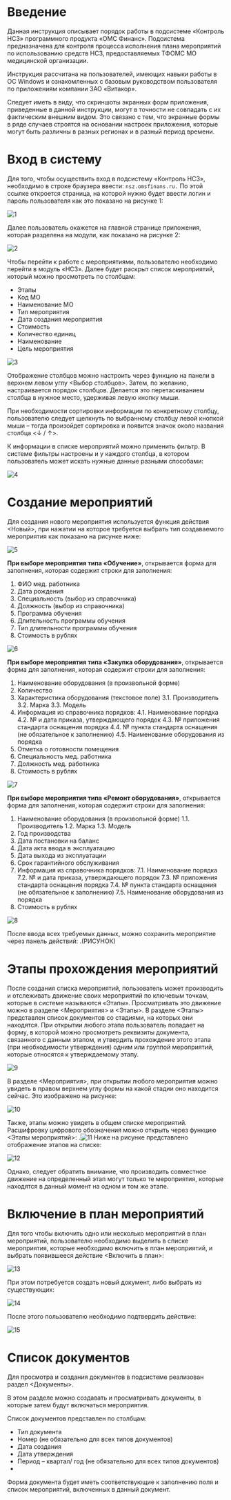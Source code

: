 <!-- TITLE: Подсистема «Контроль НСЗ» -->
<!-- SUBTITLE: Рабочая инструкция пользователя -->

# Введение

Данная инструкция описывает порядок работы в подсистеме «Контроль НСЗ» программного продукта «ОМС Финанс».
Подсистема предназначена для контроля процесса исполнения плана мероприятий по использованию средств НСЗ, предоставляемых ТФОМС МО медицинской организации.

Инструкция рассчитана на пользователей, имеющих навыки работы в ОС Windows и ознакомленных с базовым руководством пользователя по приложениям компании ЗАО «Витакор».

Следует иметь в виду, что скриншоты экранных форм приложения, приведенные в данной инструкции, могут в точности не совпадать с их фактическим внешним видом. Это связано с тем, что экранные формы в ряде случаев строятся на основании настроек приложения, которые могут быть различны в разных регионах и в разный период времени.

# Вход в систему

Для того, чтобы осуществить вход в подсистему «Контроль НСЗ», необходимо в строке браузера ввести: ```nsz.omsfinans.ru.```
По этой ссылке откроется страница, на которой нужно будет ввести логин и пароль пользователя как это показано на рисунке 1:

![1](/uploads/006/1.png "1")

Далее пользователь окажется на главной странице приложения, которая разделена на модули, как показано на рисунке 2:

![2](/uploads/006/2.png "2")

Чтобы перейти к работе с мероприятиями, пользователю необходимо перейти в модуль «НСЗ».
Далее будет раскрыт список мероприятий, который можно просмотреть по столбцам:
* 	Этапы
* 	Код МО
* 	Наименование МО
*  Тип мероприятия 
* 	Дата создания мероприятия
* 	Стоимость
* 	Количество единиц
* 	Наименование
* 	Цель мероприятия

![3](/uploads/006/3.png "3")

Отображение столбцов можно настроить через функцию на панели в верхнем левом углу <Выбор столбцов>. Затем, по желанию, настраивается порядок столбцов. Делается это перетаскиванием столбца в нужное место, удерживая левую кнопку мыши.

При необходимости сортировки информации по конкретному столбцу, пользователю следует щелкнуть по выбранному столбцу левой кнопкой мыши – тогда произойдет сортировка и появится значок около названия столбца <↓ / ↑>.

К информации в списке мероприятий можно применить фильтр. В системе фильтры настроены и у каждого столбца, в котором пользователь может искать нужные данные разными способами:

   ![4](/uploads/006/4.png "4")

# Создание мероприятий

Для создания нового мероприятия используется функция действия <Новый>, при нажатии на которое требуется выбрать тип создаваемого мероприятия как показано на рисунке ниже:

   ![5](/uploads/006/5.png "5")


**При выборе мероприятия типа «Обучение»**, открывается форма для заполнения, которая содержит строки для заполнения:
1.	ФИО мед. работника
2.	Дата рождения
3.	Специальность (выбор из справочника)
4.	Должность (выбор из справочника)
5.	Программа обучения 
6.	Длительность программы обучения
7.	Тип длительности программы обучения
8.	Стоимость в рублях

![6](/uploads/006/6.png "6")

**При выборе мероприятия типа «Закупка оборудования»**, открывается форма для заполнения, которая содержит строки для заполнения:
1.	Наименование оборудования (в произвольной форме)
2.	Количество
3.	Характеристика оборудования (текстовое поле)
    3.1.	Производитель
    3.2.	Марка
    3.3.	Модель
4.	Информация из справочника порядков:
    4.1.	Наименование порядка
    4.2.	№ и дата приказа, утверждающего порядок
    4.3.	№ приложения стандарта оснащения порядка
    4.4.	№ пункта стандарта оснащения (не обязательное к заполнению)
    4.5.	Наименование оборудования из порядка
5.	Отметка о готовности помещения
6.	Специальность мед. работника
7.	Должность мед. работника
8.	Стоимость в рублях

![7](/uploads/006/7.png "7")

**При выборе мероприятия типа «Ремонт оборудования»**, открывается форма для заполнения, которая содержит строки для заполнения:
1.	Наименование оборудования (в произвольной форме)
      1.1.	Производитель
      1.2.	Марка
      1.3.	Модель
2.	Год производства
3.	Дата постановки на баланс
4.	Дата акта ввода в эксплуатацию
5.	Дата выхода из эксплуатации
6.	Срок гарантийного обслуживания
7.	Информация из справочника порядков:
     7.1.	Наименование порядка
     7.2.	№ и дата приказа, утверждающего порядок
     7.3.	№ приложения стандарта оснащения порядка
     7.4.	№ пункта стандарта оснащения (не обязательное к заполнению)
     7.5.	Наименование оборудования из порядка
8.	Стоимость в рублях

![8](/uploads/006/8.png "8")

После ввода всех требуемых данных, можно сохранить мероприятие через панель действий:  .(РИСУНОК)
# Этапы прохождения мероприятий

После создания списка мероприятий, пользователь может производить и отслеживать движение своих мероприятий по ключевым точкам, которые в системе называются «Этапы». Просматривать это движение можно в разделе <Мероприятия> и <Этапы>.
В разделе <Этапы> представлен список документов со стадиями, на которых они находятся. При открытии любого этапа пользователь попадает на форму, в которой можно просмотреть реквизиты документа, связанного с данным этапом, и утвердить прохождение этого этапа (при необходимости утверждения) одним или группой мероприятий, которые относятся к утверждаемому этапу.

![9](/uploads/006/9.png "9")

В разделе <Мероприятия>, при открытии любого мероприятия можно увидеть в правом верхнем углу формы на какой стадии оно находится сейчас. Это изображено на рисунке:

![10](/uploads/006/10.png "10")

Также, этапы можно увидеть в общем списке мероприятий. Расшифровку цифрового обозначения можно открыть через функцию 
<Этапы мероприятий>: .![11](/uploads/006/11.png "11")  Ниже на рисунке представлено отображение этапов на списке:

![12](/uploads/006/12.png "12")

Однако, следует обратить внимание, что производить совместное движение на определенный этап могут только те мероприятия, которые находятся в данный момент на одном и том же этапе.
# Включение в план мероприятий

Для того чтобы включить одно или несколько мероприятий в план мероприятий, пользователю необходимо выделить в списке мероприятия, которые необходимо включить в план мероприятий, и выбрать появившееся действие <Включить в план>:

![13](/uploads/006/13.png "13")

При этом потребуется создать новый документ, либо выбрать из существующих:

![14](/uploads/006/14.png "14")

После этого пользователю необходимо подтвердить действие:

![15](/uploads/006/15.png "15")

# Список документов

Для просмотра и создания документов в подсистеме реализован раздел <Документы>.

В этом разделе можно создавать и просматривать документы, в которые затем будут включаться мероприятия.

Список документов представлен по столбцам:
* 	Тип документа
* 	Номер (не обязательно для всех типов документов)
* 	Дата создания
*  Дата утверждения
* 	Период – квартал/ год (не обязательно для всех типов документов)
* 	
Форма документа будет иметь соответствующие к заполнению поля и список мероприятий, включенных в данный документ.
